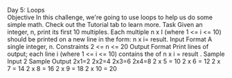 Day 5: Loops                         
Objective 
In this challenge, we're going to use loops to help us do some simple math. Check out the Tutorial tab to learn more. 
Task 
Given an integer, n, print its first 10 multiples. Each multiple n x I (where 1 <= i <= 10) should be printed on a new line in the form: n x i= result. 
Input Format 
A single integer, n. 
Constraints 
2 <= n <= 20
Output Format 
Print lines of output; each line i (where 1 <= i <= 10) contains the of n x i = result . 
Sample Input 
2 
Sample Output 
2x1=2 
2x2=4 
2x3=6
2x4=8
2 x 5 = 10 
2 x 6 = 12 
2 x 7 = 14 
2 x 8 = 16 
2 x 9 = 18 
2 x 10 = 20 
